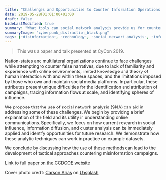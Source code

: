 ```yaml
---
title: "Challenges and Opportunities to Counter Information Operations Through Social Network Analysis and Theory"
date: 2019-05-28T01:01:00+01:00
draft: false
hideLastModified: true
summary: "What tools can social network analysis provide us for countering online information operations?"
summaryImage: "cyberpunk_distraction_black.png"
tags: ["disinformation", "technology", "social network analysis", "information operations", "research"]
---
```

> This was a paper and talk presented at CyCon 2019. 

Nation-states and multilateral organizations continue to face challenges
while attempting to counter false narratives, due to lack of familiarity and experience
with online environments, limited knowledge and theory of human interaction with
and within these spaces, and the limitations imposed by those who own and maintain
social media platforms. In particular, these attributes present unique difficulties for
the identification and attribution of campaigns, tracing information flows at scale, and
identifying spheres of influence. 


We propose that the use of social network analysis (SNA) can aid in addressing some
of these challenges. We begin by providing a brief explanation of the field and its
utility in understanding online communications. Specifically, we focus on how 
current research in social influence, information diffusion, and cluster
analysis can be immediately applied and identify opportunities for future research.
We demonstrate how these analytic techniques can work in practice on example datasets. 

We conclude by discussing how the use of these methods can lead to the development of tactical 
approaches countering misinformation campaigns.

Link to full paper [on the CCDCOE website](https://ccdcoe.org/uploads/2019/06/Art_13_Challenges-and-Opportunities.pdf)



Cover photo credit:  <a href="https://unsplash.com/@carsonarias?utm_source=unsplash&utm_medium=referral&utm_content=creditCopyText">Carson Arias</a> on <a href="https://unsplash.com/s/photos/protect?utm_source=unsplash&utm_medium=referral&utm_content=creditCopyText">Unsplash</a>
  